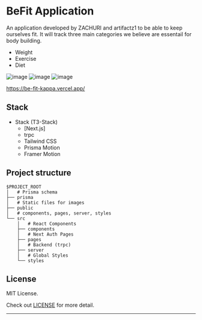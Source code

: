 # BeFit Application

An application developed by ZACHURI and artifactz1 to be able to keep ourselves fit.
It will track three main categories we believe are essentail for body building.

- Weight
- Exercise
- Diet

![image](https://github.com/user-attachments/assets/747a58b2-f7c1-4ce7-b9e1-6dd696185ecb)
![image](https://github.com/user-attachments/assets/88df88a3-247f-4c84-9057-5c400b008209)
![image](https://github.com/user-attachments/assets/7cd51b66-6cde-461f-acea-7c81a0ac8863)


https://be-fit-kappa.vercel.app/

## Stack

- Stack (T3-Stack)
  - [Next.js]
  - trpc
  - Tailwind CSS
  - Prisma Motion
  - Framer Motion

## Project structure

```
$PROJECT_ROOT
│   # Prisma schema
├── prisma
│   # Static files for images
├── public
│   # components, pages, server, styles
└── src
    │   # React Components
    ├── components
    │   # Next Auth Pages
    ├── pages
    │   # Backend (trpc)
    ├── server
    │   # Global Styles
    └── styles
```

## License

MIT License.

Check out [LICENSE](./LICENSE) for more detail.

---
